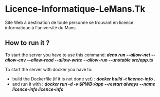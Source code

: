 # Licence-Informatique-LeMans.Tk
Site Web à destination de toute personne se trouvant en licence informatique à l'université du Mans.

## How to run it ?
To start the server you have to use this command: ***deno run --allow-net --allow-env --allow-read --allow-write --allow-run --unstable src/app.ts***

To start the server with docker you have to:
 - build the Dockerfile (if it is not done yet) : ***docker build -t licence-info .***
 - and run it with : ***docker run -d -v $PWD:/app --restart always --name licence-info licence-info***
